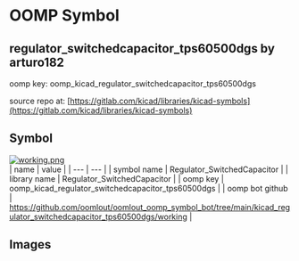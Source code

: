 # OOMP Symbol  
## regulator_switchedcapacitor_tps60500dgs  by arturo182  
  
oomp key: oomp_kicad_regulator_switchedcapacitor_tps60500dgs  
  
source repo at: [https://gitlab.com/kicad/libraries/kicad-symbols](https://gitlab.com/kicad/libraries/kicad-symbols)  
## Symbol  
  
[![working.png](working_600.png)](working.png)  
| name | value | 
| --- | --- | 
| symbol name | Regulator_SwitchedCapacitor | 
| library name | Regulator_SwitchedCapacitor | 
| oomp key | oomp_kicad_regulator_switchedcapacitor_tps60500dgs | 
| oomp bot github | https://github.com/oomlout/oomlout_oomp_symbol_bot/tree/main/kicad_regulator_switchedcapacitor_tps60500dgs/working | 
## Images  
